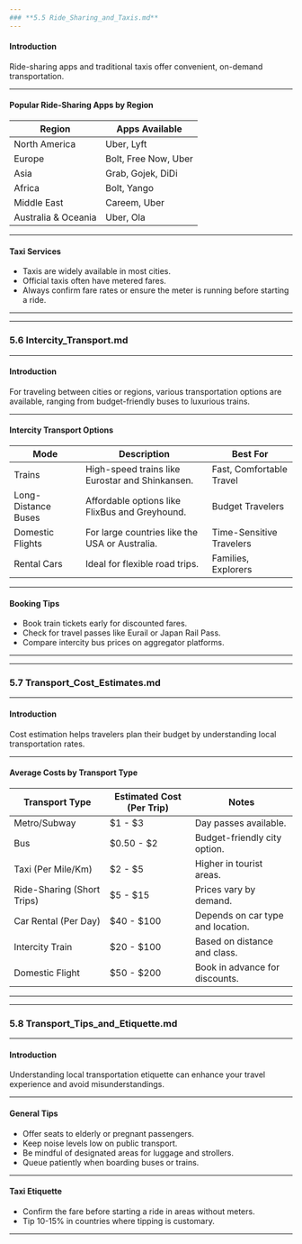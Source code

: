 ```yaml
---
### **5.5 Ride_Sharing_and_Taxis.md**
---
```


#### **Introduction**

Ride-sharing apps and traditional taxis offer convenient, on-demand transportation.

---

#### **Popular Ride-Sharing Apps by Region**

| **Region**          | **Apps Available**   |
| ------------------- | -------------------- |
| North America       | Uber, Lyft           |
| Europe              | Bolt, Free Now, Uber |
| Asia                | Grab, Gojek, DiDi    |
| Africa              | Bolt, Yango          |
| Middle East         | Careem, Uber         |
| Australia & Oceania | Uber, Ola            |

---

#### **Taxi Services**

- Taxis are widely available in most cities.
- Official taxis often have metered fares.
- Always confirm fare rates or ensure the meter is running before starting a ride.

---

---

### **5.6 Intercity_Transport.md**

---

#### **Introduction**

For traveling between cities or regions, various transportation options are available, ranging from budget-friendly buses to luxurious trains.

---

#### **Intercity Transport Options**

| **Mode**            | **Description**                                 | **Best For**             |
| ------------------- | ----------------------------------------------- | ------------------------ |
| Trains              | High-speed trains like Eurostar and Shinkansen. | Fast, Comfortable Travel |
| Long-Distance Buses | Affordable options like FlixBus and Greyhound.  | Budget Travelers         |
| Domestic Flights    | For large countries like the USA or Australia.  | Time-Sensitive Travelers |
| Rental Cars         | Ideal for flexible road trips.                  | Families, Explorers      |

---

#### **Booking Tips**

- Book train tickets early for discounted fares.
- Check for travel passes like Eurail or Japan Rail Pass.
- Compare intercity bus prices on aggregator platforms.

---

---

### **5.7 Transport_Cost_Estimates.md**

---

#### **Introduction**

Cost estimation helps travelers plan their budget by understanding local transportation rates.

---

#### **Average Costs by Transport Type**

| **Transport Type**         | **Estimated Cost (Per Trip)** | **Notes**                         |
| -------------------------- | ----------------------------- | --------------------------------- |
| Metro/Subway               | $1 - $3                       | Day passes available.             |
| Bus                        | $0.50 - $2                    | Budget-friendly city option.      |
| Taxi (Per Mile/Km)         | $2 - $5                       | Higher in tourist areas.          |
| Ride-Sharing (Short Trips) | $5 - $15                      | Prices vary by demand.            |
| Car Rental (Per Day)       | $40 - $100                    | Depends on car type and location. |
| Intercity Train            | $20 - $100                    | Based on distance and class.      |
| Domestic Flight            | $50 - $200                    | Book in advance for discounts.    |

---

---

### **5.8 Transport_Tips_and_Etiquette.md**

---

#### **Introduction**

Understanding local transportation etiquette can enhance your travel experience and avoid misunderstandings.

---

#### **General Tips**

- Offer seats to elderly or pregnant passengers.
- Keep noise levels low on public transport.
- Be mindful of designated areas for luggage and strollers.
- Queue patiently when boarding buses or trains.

---

#### **Taxi Etiquette**

- Confirm the fare before starting a ride in areas without meters.
- Tip 10-15% in countries where tipping is customary.

---
